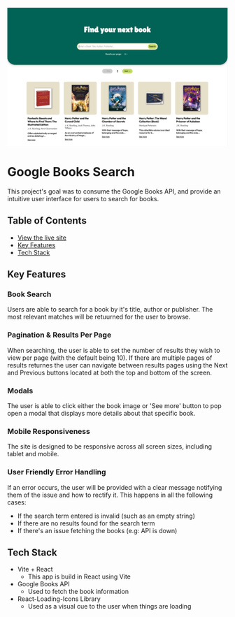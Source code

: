 ![Hero image](/src/assets/Hero.jpg)

# Google Books Search

This project's goal was to consume the Google Books API, and provide an intuitive user interface for users to search for books.

## Table of Contents

-   [View the live site](https://google-book-search-theta.vercel.app/)
-   [Key Features](#key-features)
-   [Tech Stack](#tech-stack)

## Key Features

### Book Search

Users are able to search for a book by it's title, author or publisher. The most relevant matches will be retuurned for the user to browse.

### Pagination & Results Per Page

When searching, the user is able to set the number of results they wish to view per page (with the default being 10). If there are multiple pages of results returnes the user can navigate between results pages using the Next and Previous buttons located at both the top and bottom of the screen.

### Modals

The user is able to click either the book image or 'See more' button to pop open a modal that displays more details about that specific book.

### Mobile Responsiveness

The site is designed to be responsive across all screen sizes, including tablet and mobile.

### User Friendly Error Handling

If an error occurs, the user will be provided with a clear message notifying them of the issue and how to rectify it. This happens in all the following cases:

-   If the search term entered is invalid (such as an empty string)
-   If there are no results found for the search term
-   If there's an issue fetching the books (e.g: API is down)

## Tech Stack

-   Vite + React
    -   This app is build in React using Vite
-   Google Books API
    -   Used to fetch the book information
-   React-Loading-Icons Library
    -   Used as a visual cue to the user when things are loading
